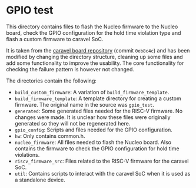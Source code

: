 # GPIO test

This directory contains files to flash the Nucleo firmware to the Nucleo board,
check the GPIO configuration for the hold time violation type and flash a custom
firmware to caravel SoC.

It is taken from the [caravel board repository](https://github.com/efabless/caravel_board/tree/main)
(commit `0eb8c4c`) and has been modified by changing the directory
structure, cleaning up some files and add some functionality to improve the
usability. The core functionality for checking the failure pattern is however
not changed.

The directories contain the following:

- `build_custom_firmware`: A variation of `build_firmware_template`.
- `build_firmware_template`: A template directory for creating a custom firmware.
The original name in the source was `gpio_test`.
- `generated`: Some generated files needed for the RISC-V firmware. No changes
were made. It is unclear how these files were originally generated so they will
not be regenerated here.
- `gpio_config`: Scripts and files needed for the GPIO configuration.
- `hw`: Only contains common.h.
- `nucleo_firmware`: All files needed to flash the Nucleo board. Also contains
  the firmware to check the GPIO configuration for hold time violations.
- `riscv_firmware_src`: Files related to the RISC-V firmware for the caravel
SoC.
- `util`: Contains scripts to interact with the caravel SoC when it is
  used as a standalone device.
